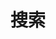 ---
title: "搜索"
slug: "search"
layout: "search"
outputs:
    - html
    - json
menu:
    main:
        weight: 20
        params: 
            icon: search
---